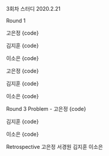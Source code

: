 3회차 스터디
2020.2.21

Round 1

고은정
{code}

김지훈
{code}

이소은
{code}

고은정
{code}

김지훈
{code}

이소은
{code}

Round 3
Problem -
고은정
{code}

김지훈
{code}

이소은
{code}

Retrospective
고은정
서경원
김지훈
이소은
